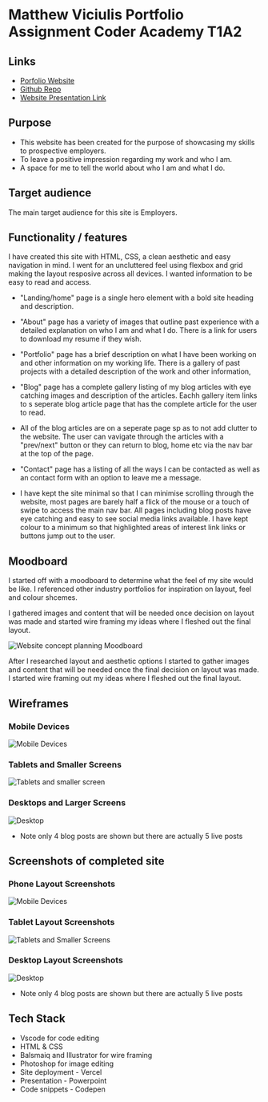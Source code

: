 # **Matthew Viciulis Portfolio Assignment Coder Academy T1A2**


## **Links**

- [Porfolio Website](https://portfolio-website-sigma-umber.vercel.app/index.html)
- [Github Repo](https://github.com/MattViciulis/portfolio-website)
- [Website Presentation Link](https://youtu.be/2en7QZlB8rw)

## **Purpose**
* This website has been created for the purpose of showcasing my skills to prospective employers.
* To leave a positive impression regarding my work and who I am.
* A space for me to tell the world about who I am and what I do.



## **Target audience**
The main target audience for this site is Employers.


## **Functionality / features**
I have created this site with HTML, CSS, a clean aesthetic and easy navigation in mind. I went for an uncluttered feel using flexbox and grid making the layout resposive across all devices. I wanted information to be easy to read and access.

* "Landing/home" page is a single hero element with a bold site heading and description. 

* "About" page has a variety of images that outline past experience with a detailed explanation on who I am and what I do. There is a link for users to download my resume if they wish.
  
* "Portfolio" page has a brief description on what I have been working on and other information on my working life. There is a gallery of past projects with a detailed description of the work and other information,
  
* "Blog" page has a complete gallery listing of my blog articles with eye catching images and description of the articles. Eachh gallery item links to s seperate blog article page that has the complete article for the user to read.
  
* All of the blog articles are on a seperate page sp as to not add clutter to the website. The user can vavigate through the articles with a "prev/next" button or they can return to blog, home etc via the nav bar at the top of the page.
  
* "Contact" page has a listing of all the ways I can be contacted as well as an contact form with an option to leave me a message. 
  
* I have kept the site minimal so that I can minimise scrolling through the website, most pages are barely half a flick of the mouse or a touch of swipe to access the main nav bar.
All pages including blog posts have eye catching and easy to see social media links available.
I have kept colour to a minimum so that highlighted areas of interest link links or buttons jump out to the user.



## **Moodboard**
I started off with a moodboard to determine what the feel of my site would be like. I referenced other industry portfolios for inspiration on layout, feel and colour shcemes.

I gathered images and content that will be needed once decision on layout was made and started wire framing my ideas where I fleshed out the final layout.

![Website concept planning Moodboard](Images/PortfolioWebsiteMoodboard.jpg)

After I researched layout and aesthetic options I started to gather images and content that will be needed once the final decision on layout was made.
I started wire framing out my ideas where I fleshed out the final layout.
## **Wireframes**

### Mobile Devices

![Mobile Devices](Images/PhoneMockupWireframe.jpg)

### Tablets and Smaller Screens

![Tablets and smaller screen](Images/TabletMockupWireframe.jpg)

### Desktops and Larger Screens

![Desktop](Images/DesktopMockupWireframe.jpg)
* Note only 4 blog posts are shown but there are actually 5 live posts

## **Screenshots of completed site**

### Phone Layout Screenshots

![Mobile Devices](Images/Screenshot-phone-compiled.jpg)

### Tablet Layout Screenshots

![Tablets and Smaller Screens](Images/Screenshot-tablet-compiled.jpg)

### Desktop Layout Screenshots

![Desktop](Images/Screenshot-desktop-compiled.jpg)
* Note only 4 blog posts are shown but there are actually 5 live posts


## **Tech Stack**

* Vscode for code editing
* HTML & CSS
* Balsmaiq and Illustrator for wire framing
* Photoshop for image editing
* Site deployment - Vercel
* Presentation - Powerpoint
* Code snippets - Codepen
